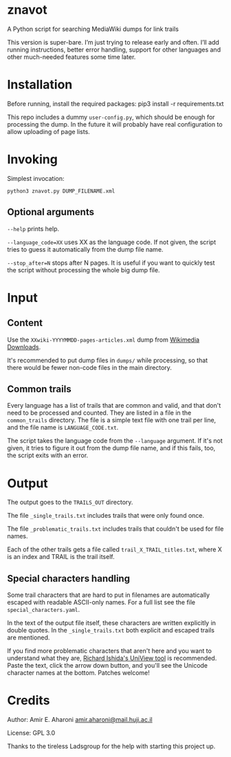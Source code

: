 # znavot
A Python script for searching MediaWiki dumps for link trails

This version is super-bare. I’m just trying to release early and often.
I’ll add running instructions, better error handling, support for other languages
and other much-needed features some time later.

# Installation
Before running, install the required packages:
    pip3 install -r requirements.txt

This repo includes a dummy `user-config.py`, which should be enough
for processing the dump. In the future it will probably have real configuration
to allow uploading of page lists.

# Invoking
Simplest invocation:

    python3 znavot.py DUMP_FILENAME.xml

## Optional arguments
`--help` prints help.

`--language_code=XX` uses XX as the language code. If not given, the script
tries to guess it automatically from the dump file name.

`--stop_after=N` stops after N pages. It is useful if you want to quickly
test the script without processing the whole big dump file.

# Input
## Content
Use the `XXwiki-YYYYMMDD-pages-articles.xml` dump from
[Wikimedia Downloads](http://download.wikimedia.org/).

It's recommended to put dump files in `dumps/` while processing,
so that there would be fewer non-code files in the main directory.

## Common trails
Every language has a list of trails that are common and valid, and that
don't need to be processed and counted. They are listed in a file in
the `common_trails` directory. The file is a simple text file with one trail
per line, and the file name is `LANGUAGE_CODE.txt`.

The script takes the language code from the `--language` argument.
If it's not given, it tries to figure it out from the dump file name,
and if this fails, too, the script exits with an error.

# Output
The output goes to the `TRAILS_OUT` directory.

The file `_single_trails.txt` includes trails that were only found once.

The file `_problematic_trails.txt` includes trails that couldn't be used for
file names.

Each of the other trails gets a file called `trail_X_TRAIL_titles.txt`,
where X is an index and TRAIL is the trail itself.

## Special characters handling
Some trail characters that are hard to put in filenames are automatically
escaped with readable ASCII-only names. For a full list see the file
`special_characters.yaml`.

In the text of the output file itself, these characters are written explicitly
in double quotes. In the `_single_trails.txt` both explicit and
escaped trails are mentioned.

If you find more problematic characters that aren't here and you want
to understand what they are,
[Richard Ishida's UniView tool](https://r12a.github.io/uniview/)
is recommended. Paste the text, click the arrow down button, and you'll
see the Unicode character names at the bottom. Patches welcome!

# Credits
Author: Amir E. Aharoni <amir.aharoni@mail.huji.ac.il>

License: GPL 3.0

Thanks to the tireless Ladsgroup for the help with starting this project up.

